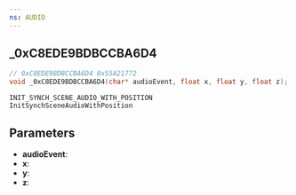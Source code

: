 ```yaml
---
ns: AUDIO
---
```

## _0xC8EDE9BDBCCBA6D4

```c
// 0xC8EDE9BDBCCBA6D4 0x55A21772
void _0xC8EDE9BDBCCBA6D4(char* audioEvent, float x, float y, float z);
```

```
INIT_SYNCH_SCENE_AUDIO_WITH_POSITION
InitSynchSceneAudioWithPosition
```


## Parameters
* **audioEvent**: 
* **x**: 
* **y**: 
* **z**: 

